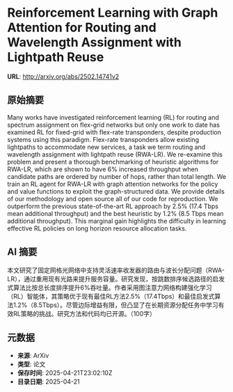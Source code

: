 # Reinforcement Learning with Graph Attention for Routing and Wavelength Assignment with Lightpath Reuse

**URL**: http://arxiv.org/abs/2502.14741v2

## 原始摘要

Many works have investigated reinforcement learning (RL) for routing and
spectrum assignment on flex-grid networks but only one work to date has
examined RL for fixed-grid with flex-rate transponders, despite production
systems using this paradigm. Flex-rate transponders allow existing lightpaths
to accommodate new services, a task we term routing and wavelength assignment
with lightpath reuse (RWA-LR). We re-examine this problem and present a
thorough benchmarking of heuristic algorithms for RWA-LR, which are shown to
have 6% increased throughput when candidate paths are ordered by number of
hops, rather than total length. We train an RL agent for RWA-LR with graph
attention networks for the policy and value functions to exploit the
graph-structured data. We provide details of our methodology and open source
all of our code for reproduction. We outperform the previous state-of-the-art
RL approach by 2.5% (17.4 Tbps mean additional throughput) and the best
heuristic by 1.2% (8.5 Tbps mean additional throughput). This marginal gain
highlights the difficulty in learning effective RL policies on long horizon
resource allocation tasks.


## AI 摘要

本文研究了固定网格光网络中支持灵活速率收发器的路由与波长分配问题（RWA-LR），通过重用现有光路来提升服务容量。研究发现，按跳数排序候选路径的启发式算法比按总长度排序提升6%吞吐量。作者采用图注意力网络构建强化学习（RL）智能体，其策略优于现有最佳RL方法2.5%（17.4Tbps）和最佳启发式算法1.2%（8.5Tbps）。尽管边际增益有限，但凸显了在长期资源分配任务中学习有效RL策略的挑战。研究方法和代码均已开源。（100字）

## 元数据

- **来源**: ArXiv
- **类型**: 论文
- **保存时间**: 2025-04-21T23:02:10Z
- **目录日期**: 2025-04-21
